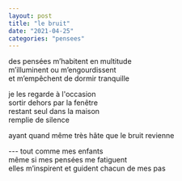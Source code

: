 ```yaml
---
layout: post
title: "le bruit"
date: "2021-04-25"
categories: "pensees"
---
```


des pensées m’habitent en multitude  
m’illuminent ou m’engourdissent  
et m’empêchent de dormir tranquille

je les regarde à l'occasion  
sortir dehors par la fenêtre  
restant seul dans la maison  
remplie de silence

ayant quand même très hâte que le bruit revienne

--- tout comme mes enfants  
même si mes pensées me fatiguent  
elles m’inspirent et guident chacun de mes pas
